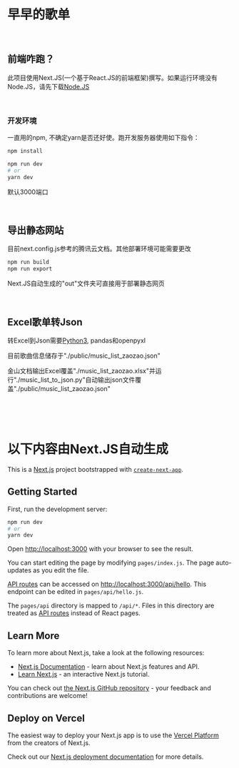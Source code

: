 # 早早的歌单

<br />

## 前端咋跑？

此项目使用Next.JS(一个基于React.JS的前端框架)撰写。如果运行环境没有Node.JS，请先下载[Node.JS](https://nodejs.org)

<br />

### 开发环境

一直用的npm, 不确定yarn是否还好使。跑开发服务器使用如下指令：

```bash
npm install

npm run dev
# or
yarn dev
```
默认3000端口

<br />

## 导出静态网站

目前next.config.js参考的腾讯云文档。其他部署环境可能需要更改

```bash
npm run build
npm run export
```

Next.JS自动生成的"out"文件夹可直接用于部署静态网页

<br />

## Excel歌单转Json

转Excel到Json需要[Python3](https://www.python.org/), pandas和openpyxl

目前歌曲信息储存于"./public/music_list_zaozao.json"

金山文档输出Excel覆盖"./music_list_zaozao.xlsx"并运行"./music_list_to_json.py"自动输出json文件覆盖"./public/music_list_zaozao.json"

<br />
<br />
<br />

# 以下内容由Next.JS自动生成

This is a [Next.js](https://nextjs.org/) project bootstrapped with [`create-next-app`](https://github.com/vercel/next.js/tree/canary/packages/create-next-app).

## Getting Started

First, run the development server:

```bash
npm run dev
# or
yarn dev
```

Open [http://localhost:3000](http://localhost:3000) with your browser to see the result.

You can start editing the page by modifying `pages/index.js`. The page auto-updates as you edit the file.

[API routes](https://nextjs.org/docs/api-routes/introduction) can be accessed on [http://localhost:3000/api/hello](http://localhost:3000/api/hello). This endpoint can be edited in `pages/api/hello.js`.

The `pages/api` directory is mapped to `/api/*`. Files in this directory are treated as [API routes](https://nextjs.org/docs/api-routes/introduction) instead of React pages.

## Learn More

To learn more about Next.js, take a look at the following resources:

- [Next.js Documentation](https://nextjs.org/docs) - learn about Next.js features and API.
- [Learn Next.js](https://nextjs.org/learn) - an interactive Next.js tutorial.

You can check out [the Next.js GitHub repository](https://github.com/vercel/next.js/) - your feedback and contributions are welcome!

## Deploy on Vercel

The easiest way to deploy your Next.js app is to use the [Vercel Platform](https://vercel.com/new?utm_medium=default-template&filter=next.js&utm_source=create-next-app&utm_campaign=create-next-app-readme) from the creators of Next.js.

Check out our [Next.js deployment documentation](https://nextjs.org/docs/deployment) for more details.
